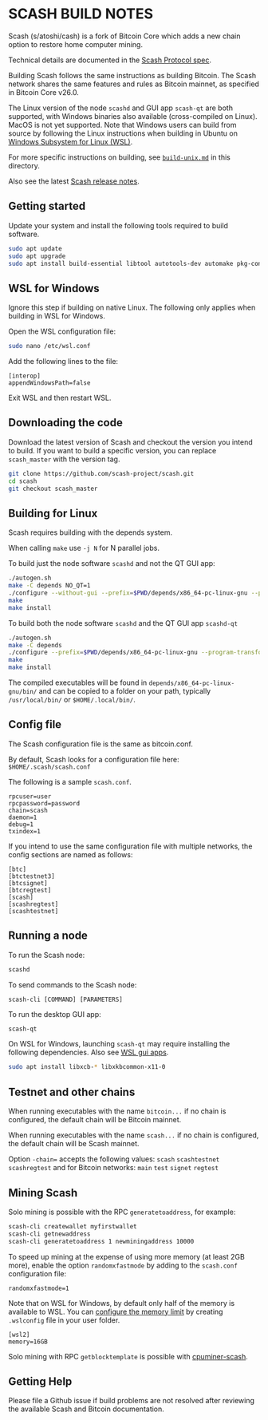 SCASH BUILD NOTES
====================

Scash (s/atoshi/cash) is a fork of Bitcoin Core which adds a new chain option to restore home computer mining.

Technical details are documented in the [Scash Protocol spec](https://github.com/scash-project/sips/blob/main/scash-protocol-spec.md).

Building Scash follows the same instructions as building Bitcoin. The Scash network shares the same features and rules as Bitcoin mainnet, as specified in Bitcoin Core v26.0.

The Linux version of the node `scashd` and GUI app `scash-qt` are both supported, with Windows binaries also  available (cross-compiled on Linux). MacOS is not yet supported. Note that Windows users can build from source by following the Linux instructions when building in Ubuntu on [Windows Subsystem for Linux (WSL)](https://learn.microsoft.com/en-us/windows/wsl/about).

For more specific instructions on building, see [`build-unix.md`](build-unix.md) in this directory.

Also see the latest [Scash release notes](release-notes/scash/).

Getting started 
---------------------
Update your system and install the following tools required to build software.

```bash
sudo apt update
sudo apt upgrade
sudo apt install build-essential libtool autotools-dev automake pkg-config bsdmainutils curl git cmake bison
```

WSL for Windows
---------------------
Ignore this step if building on native Linux. The following only applies when building in WSL for Windows.

Open the WSL configuration file:
```bash
sudo nano /etc/wsl.conf
```
Add the following lines to the file:
```
[interop]
appendWindowsPath=false
```
Exit WSL and then restart WSL.

Downloading the code
---------------------
Download the latest version of Scash and checkout the version you intend to build. If you want to build a specific version, you can replace `scash_master` with the version tag.

```bash
git clone https://github.com/scash-project/scash.git
cd scash
git checkout scash_master
```

Building for Linux
---------------------

Scash requires building with the depends system.

When calling `make` use `-j N` for N parallel jobs.

To build just the node software `scashd` and not the QT GUI app:

```bash
./autogen.sh
make -C depends NO_QT=1
./configure --without-gui --prefix=$PWD/depends/x86_64-pc-linux-gnu --program-transform-name='s/bitcoin/scash/g'
make
make install
```

To build both the node software `scashd` and the QT GUI app `scashd-qt`

```bash
./autogen.sh
make -C depends
./configure --prefix=$PWD/depends/x86_64-pc-linux-gnu --program-transform-name='s/bitcoin/scash/g'
make
make install
```

The compiled executables will be found in `depends/x86_64-pc-linux-gnu/bin/` and can be copied to a folder on your path, typically `/usr/local/bin/` or `$HOME/.local/bin/`.


Config file
---------------------
The Scash configuration file is the same as bitcoin.conf.

By default, Scash looks for a configuration file here:
`$HOME/.scash/scash.conf`

The following is a sample `scash.conf`.
```
rpcuser=user
rpcpassword=password
chain=scash
daemon=1
debug=1
txindex=1
```

If you intend to use the same configuration file with multiple networks, the config sections are named as follows:
```
[btc]
[btctestnet3]
[btcsignet]
[btcregtest]
[scash]
[scashregtest]
[scashtestnet]
```

Running a node
---------------------
To run the Scash node:
```bash
scashd
```

To send commands to the Scash node:
```
scash-cli [COMMAND] [PARAMETERS]
```

To run the desktop GUI app:
```bash
scash-qt
```

On WSL for Windows, launching `scash-qt` may require installing the following dependencies. Also see [WSL gui apps](https://learn.microsoft.com/en-us/windows/wsl/tutorials/gui-apps).
```bash
sudo apt install libxcb-* libxkbcommon-x11-0
```

Testnet and other chains
---------------------
When running executables with the name `bitcoin...` if no chain is configured, the default chain will be Bitcoin mainnet.

When running executables with the name `scash...` if no chain is configured, the default chain will be Scash mainnet.

Option `-chain=` accepts the following values: `scash` `scashtestnet` `scashregtest` and for Bitcoin networks: `main` `test` `signet` `regtest`

Mining Scash
---------------------

Solo mining is possible with the RPC `generatetoaddress`, for example:
```bash
scash-cli createwallet myfirstwallet
scash-cli getnewaddress
scash-cli generatetoaddress 1 newminingaddress 10000
```

To speed up mining at the expense of using more memory (at least 2GB more), enable the option `randomxfastmode` by adding to the `scash.conf` configuration file:

```
randomxfastmode=1
```

Note that on WSL for Windows, by default only half of the memory is available to WSL. You can [configure the memory limit](https://learn.microsoft.com/en-us/windows/wsl/wsl-config#main-wsl-settings) by creating `.wslconfig` file in your user folder.
```
[wsl2]
memory=16GB
```

Solo mining with RPC `getblocktemplate` is possible with [cpuminer-scash](https://github.com/scash-project/cpuminer-scash).


Getting Help
---------------------

Please file a Github issue if build problems are not resolved after reviewing the available Scash and Bitcoin documentation.
